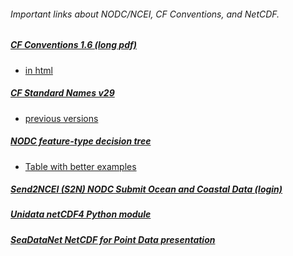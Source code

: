 ###### Important links about NODC/NCEI, CF Conventions, and NetCDF.

##### [CF Conventions 1.6 (long pdf)](http://cfconventions.org/Data/cf-conventions/cf-conventions-1.6/build/cf-conventions.pdf)
  * [in html](http://cfconventions.org/Data/cf-conventions/cf-conventions-1.6/build/cf-conventions.html)

##### [CF Standard Names v29](http://cfconventions.org/Data/cf-standard-names/29/build/cf-standard-name-table.html)
  * [previous versions](http://cfconventions.org/standard-names.html)

##### [NODC feature-type decision tree](http://www.nodc.noaa.gov/data/formats/netcdf/v1.1/decision_tree_high_res.pdf)
  * [Table with better examples](http://www.nodc.noaa.gov/data/formats/netcdf/v1.1/#templatesexamples)

##### [Send2NCEI (S2N) NODC Submit Ocean and Coastal Data (login)](https://www.nodc.noaa.gov/s2n/)
##### [Unidata netCDF4 Python module](http://unidata.github.io/netcdf4-python/#section1)
##### [SeaDataNet NetCDF for Point Data presentation](http://www.seadatanet.org/content/download/22352/154095/file/SDN2_WP3_training2_Session11_BODC_NetCDF.pdf)
